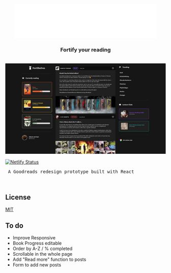 <div align="center">
  <img alt="Logo" src="https://github.com/del-Real/FortShelves/blob/main/public/FortShelves_logo.png?raw=true" width="450" />
</div>

<h3 align="center">
  Fortify your reading
</h3>
<br />
<img alt="Screenshot" src="https://github.com/del-Real/FortShelves/blob/main/public/fortshelves_screenshot.jpg?raw=true" />
<br />

[![Netlify Status](https://api.netlify.com/api/v1/badges/8ad8e7e6-359a-40f3-a915-8aa8b1fc7523/deploy-status)](https://app.netlify.com/sites/fortshelves/deploys)

<pre>
 A Goodreads redesign prototype built with React
</pre>

<br />

## License
<a href="del-Real/FortShelves/blob/main/LICENCE">MIT</a>


## To do

- Improve Responsive
- Book Progress editable
- Order by A-Z / % completed
- Scrollable in the whole page
- Add "Read more" function to posts
- Form to add new posts
